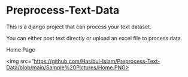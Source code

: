 # Preprocess-Text-Data

This is a django project that can process your text dataset.

You can either post text directly or upload an excel file to process data.

Home Page

<img src="https://github.com/Hasibul-Islam/Preprocess-Text-Data/blob/main/Sample%20Pictures/Home.PNG>
